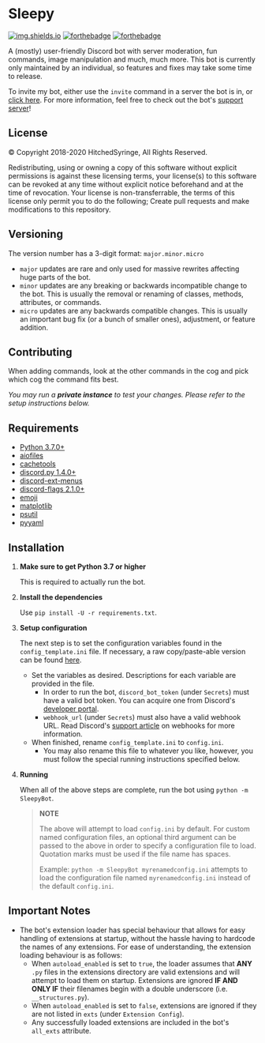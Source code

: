 
# Sleepy

[![img.shields.io](https://img.shields.io/badge/Version-v2.0.0-dbc476?style=for-the-badge&labelColor=f0d273)](https://img.shields.io)
[![forthebadge](https://forthebadge.com/images/badges/made-with-python.svg)](https://forthebadge.com)
[![forthebadge](https://forthebadge.com/images/badges/built-with-love.svg)](https://forthebadge.com)

A (mostly) user-friendly Discord bot with server moderation, fun commands, image manipulation and much, much more. This bot is currently only maintained by an individual, so features and fixes may take some time to release.

To invite my bot, either use the `invite` command in a server the bot is in, or [click here](https://discord.com/api/oauth2/authorize?client_id=507754861585235978&permissions=470150246&scope=bot). For more information, feel free to check out the bot's [support server](https://discord.gg/xHgh2Xg)!

## License

© Copyright 2018-2020 HitchedSyringe, All Rights Reserved.

Redistributing, using or owning a copy of this software without explicit permissions
is against these licensing terms, your license(s) to this software can be revoked at
any time without explicit notice beforehand and at the time of revocation.
Your license is non-transferrable, the terms of this license only permit you to do the
following; Create pull requests and make modifications to this repository.

## Versioning

The version number has a 3-digit format: `major.minor.micro`

* `major` updates are rare and only used for massive rewrites affecting huge parts of the bot.
* `minor` updates are any breaking or backwards incompatible change to the bot. This is usually the removal or renaming of classes, methods, attributes, or commands.
* `micro` updates are any backwards compatible changes. This is usually an important bug fix (or a bunch of smaller ones), adjustment, or feature addition.

## Contributing

When adding commands, look at the other commands in the cog and pick which cog the command fits best.

*You may run a **private instance** to test your changes. Please refer to the setup instructions below.*

## Requirements

* [Python 3.7.0+](https://www.python.org)
* [aiofiles](https://github.com/Tinche/aiofiles)
* [cachetools](https://github.com/tkem/cachetools/)
* [discord.py 1.4.0+](https://www.github.com/Rapptz/discord.py)
* [discord-ext-menus](https://www.github.com/Rapptz/discord-ext-menus)
* [discord-flags 2.1.0+](https://github.com/XuaTheGrate/Flag-Parsing)
* [emoji](https://github.com/carpedm20/emoji/)
* [matplotlib](https://github.com/matplotlib/matplotlib)
* [psutil](https://github.com/giampaolo/psutil)
* [pyyaml](https://github.com/yaml/pyyaml)

## Installation

1. **Make sure to get Python 3.7 or higher**

    This is required to actually run the bot.

2. **Install the dependencies**

    Use `pip install -U -r requirements.txt`.

3. **Setup configuration**

    The next step is to set the configuration variables found in the `config_template.ini` file. If necessary, a raw copy/paste-able version can be found [here](https://raw.githubusercontent.com/HitSyr/Sleepy/master/config_template.ini).
    * Set the variables as desired. Descriptions for each variable are provided in the file.
        * In order to run the bot, `discord_bot_token` (under `Secrets`) must have a valid bot token. You can acquire one from Discord's [developer portal](https://www.discord.com/developers).
        * `webhook_url` (under `Secrets`) must also have a valid webhook URL. Read Discord's [support article](https://support.discord.com/hc/en-us/articles/228383668-Intro-to-Webhooks) on webhooks for more information.
    * When finished, rename `config_template.ini` to `config.ini`.
        * You may also rename this file to whatever you like, however, you must follow the special running instructions specified below.

4. **Running**

    When all of the above steps are complete, run the bot using `python -m SleepyBot`.
    > **NOTE**
    >
    > The above will attempt to load `config.ini` by default.
    > For custom named configuration files, an optional third argument can be passed to the above in order to specify a configuration file to load. Quotation marks must be used if the file name has spaces.
    >
    > Example: `python -m SleepyBot myrenamedconfig.ini` attempts to load the configuration file named `myrenamedconfig.ini` instead of the default `config.ini`.

## Important Notes

* The bot's extension loader has special behaviour that allows for easy handling of extensions at startup, without the hassle having to hardcode the names of any extensions. For ease of understanding, the extension loading behaviour is as follows:
  * When `autoload_enabled` is set to `true`, the loader assumes that **ANY** `.py` files in the extensions directory are valid extensions and will attempt to load them on startup. Extensions are ignored **IF AND ONLY IF** their filenames begin with a double underscore (i.e. `__structures.py`).
  * When `autoload_enabled` is set to `false`, extensions are ignored if they are not listed in `exts` (under `Extension Config`).
  * Any successfully loaded extensions are included in the bot's `all_exts` attribute.

